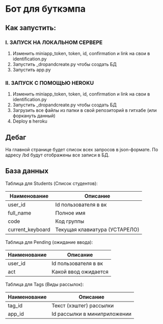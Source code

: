# Бот для буткэмпа 

## Как запустить:

### I. ЗАПУСК НА ЛОКАЛЬНОМ СЕРВЕРЕ 

1. Изменить miniapp_token, token, id, confirmation и link на свои в identification.py
2. Запустить _dropandcreate.py чтобы создать БД
3. Запустить app.py

### II. ЗАПУСК С ПОМОЩЬЮ HEROKU 

1. Изменить miniapp_token, token, id, confirmation и link на свои в identification.py
2. Запустить _dropandcreate.py чтобы создать БД
3. Загрузить все файлы из папки в свой репозиторий в гитхабе (или форкануть данный)
4. Deploy в heroku

## Дебаг

На главной странице будет список всех запросов в json-формате. По адресу /bd будут отображены все записи в БД.

## База данных

Таблица для Students (Список студентов):

Наименование | Описание
------------ | -------------
user_id | Id пользователя в вк
full_name | Полное имя
code | Код группы
current_keyboard | Текущая клавиатура (УСТАРЕЛО)


Таблица для Pending (ожидание ввода):

Наименование | Описание
------------ | -------------
user_id | Id пользователя в вк
act | Какой ввод ожидается


Таблица для Tags (Виды рассылок):

Наименование | Описание
------------ | -------------
tag_id | Текст (хэштег) рассылки
app_id | Id рассылки в миниприложении